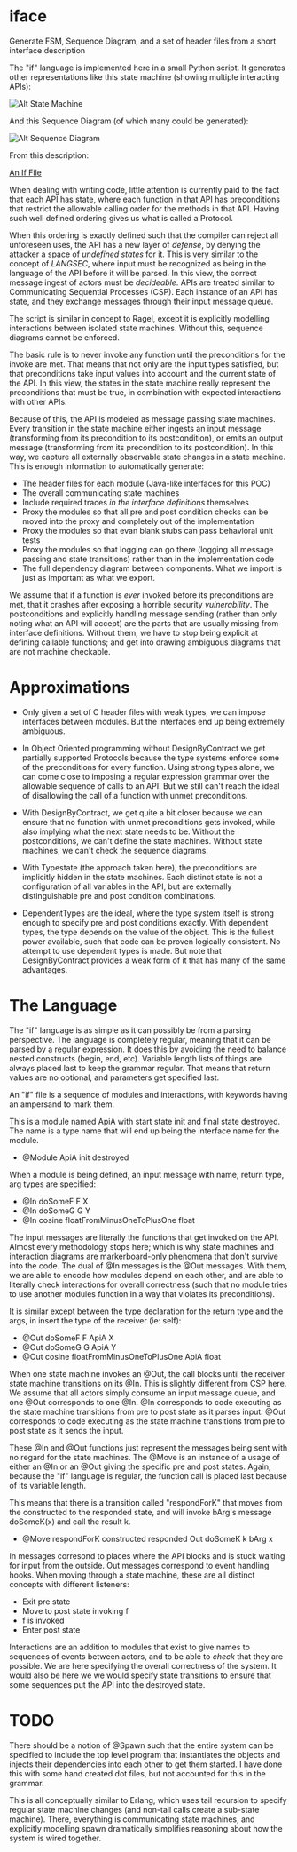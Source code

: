 iface
=====

Generate FSM, Sequence Diagram, and a set of header files from a short interface description

The "if" language is implemented here in a small Python script.  It generates
other representations like this state machine (showing multiple interacting APIs):

![Alt State Machine](example.dot.if.png)

And this Sequence Diagram (of which many could be generated):

![Alt Sequence Diagram](example.dot.if.Case1.msc.png)

From this description:

[An If File](example.dot.if)

When dealing with writing code, little attention is currently paid to the fact that each
API has state, where each function in that API has preconditions that restrict the allowable
calling order for the methods in that API.  Having such well defined ordering gives us
what is called a Protocol.  

When this ordering is exactly defined such that the compiler
can reject all unforeseen uses, the API has a new layer of _defense_, by denying the attacker
a space of _undefined states_ for it.  This is very similar to the concept of _LANGSEC_,
where input must be recognized as being in the language of the API before it will be parsed.
In this view, the correct message ingest of actors must be _decideable_.  APIs are treated
similar to Communicating Sequential Processes (CSP).  Each instance of an API has state,
and they exchange messages through their input message queue. 

The script is similar in concept to Ragel, except it is explicitly modelling interactions
between isolated state machines.  Without this, sequence diagrams cannot be enforced.

The basic rule is to never invoke any function until the preconditions for the invoke are met.
That means that not only are the input types satisfied, but that preconditions take
input values into account and the current state of the API.  In this view, the states in
the state machine really represent the preconditions that must be true, in combination
with expected interactions with other APIs.

Because of this, the API is modeled as message passing state machines.  Every transition
in the state machine either ingests an input message (transforming from its precondition
to its postcondition), or emits an output message (transforming from its precondition
to its postcondition).  In this way, we capture all externally observable state changes
in a state machine.  This is enough information to automatically generate:

* The header files for each module (Java-like interfaces for this POC)
* The overall communicating state machines
* Include required traces _in the interface definitions_ themselves
* Proxy the modules so that all pre and post condition checks can be moved into
  the proxy and completely out of the implementation
* Proxy the modules so that evan blank stubs can pass behavioral unit tests
* Proxy the modules so that logging can go there (logging all message passing and state
  transitions) rather than in the implementation code
* The full dependency diagram between components.  What we import is just as
  important as what we export.

We assume that if a function is _ever_ invoked before its preconditions are met, 
that it crashes after exposing a horrible security _vulnerability_.
The postconditions and explicitly handling message sending (rather than only noting
what an API will accept) are the parts that are usually missing from interface definitions.
Without them, we have to stop being explicit at defining callable functions; and
get into drawing ambiguous diagrams that are not machine checkable.


Approximations
==============

* Only given a set of C header files with weak types, we can impose interfaces between modules.
But the interfaces end up being extremely ambiguous.  

* In Object Oriented programming without DesignByContract we get partially supported Protocols
because the type systems enforce some of the preconditions for every function.  Using strong
types alone, we can come close to imposing a regular expression grammar over the allowable
sequence of calls to an API.  But we still can't reach the ideal of disallowing the call
of a function with unmet preconditions.

* With DesignByContract, we get quite a bit closer because we can ensure that no function
with unmet preconditions gets invoked, while also implying what the next state needs to be.
Without the postconditions, we can't define the state machines.  Without state machines,
we can't check the sequence diagrams.

* With Typestate (the approach taken here), the preconditions are implicitly hidden in the
state machines.  Each distinct state is not a configuration of all variables in the API,
but are externally distinguishable pre and post condition combinations. 

* DependentTypes are the ideal, where the type system itself is strong enough to specify
pre and post conditions exactly.  With dependent types, the type depends on the value of
the object.  This is the fullest power available, such that code can be proven logically
consistent.  No attempt to use dependent types is made.  But note that DesignByContract
provides a weak form of it that has many of the same advantages.

The Language
============

The "if" language is as simple as it can possibly be from a parsing perspective.
The language is completely regular, meaning that it can be parsed by a regular expression.
It does this by avoiding the need to balance nested constructs (begin, end, etc).
Variable length lists of things are always placed last to keep the grammar regular.
That means that return values are no optional, and parameters get specified last.

An "if" file is a sequence of modules and interactions, with keywords having an ampersand
to mark them.

This is a module named ApiA with start state init and final state destroyed.  The
name is a type name that will end up being the interface name for the module.

* @Module ApiA init destroyed

When a module is being defined, an input message with name, return type, arg types are specified:

* @In doSomeF F X
* @In doSomeG G Y
* @In cosine floatFromMinusOneToPlusOne float

The input messages are literally the functions that get invoked on the API.  Almost
every methodology stops here; which is why state machines and interaction diagrams
are markerboard-only phenomena that don't survive into the code.  The dual 
of @In messages is the @Out messages.  With them, we are able to encode how
modules depend on each other, and are able to literally check interactions for
overall correctness (such that no module tries to use another modules function
in a way that violates its preconditions).

It is similar except between the type declaration for the return type and the args,
in insert the type of the receiver (ie: self):

* @Out doSomeF F ApiA X
* @Out doSomeG G ApiA Y
* @Out cosine floatFromMinusOneToPlusOne ApiA float

When one state machine invokes an @Out, the call blocks until the receiver state machine
transitions on its @In.  This is slightly different from CSP here.  We assume that
all actors simply consume an input message queue, and one @Out corresponds to one @In.
@In corresponds to code executing as the state machine transitions from pre to post
state as it parses input.  @Out corresponds to code executing as the state machine transitions
from pre to post state as it sends the input.

These @In and @Out functions just represent the messages being sent with no regard for the
state machines.  The @Move is an instance of a usage of either an @In or an @Out giving
the specific pre and post states.  Again, because the "if" language is regular, the
function call is placed last because of its variable length.

This means that there is a transition called "respondForK" that moves from the constructed
to the responded state, and will invoke bArg's message doSomeK(x) and call the result k.

* @Move respondForK constructed responded Out doSomeK k bArg x

In messages corresond to places where the API blocks and is stuck waiting for input
from the outside.  Out messages correspond to event handling hooks.  When moving through
a state machine, these are all distinct concepts with different listeners:

* Exit pre state
* Move to post state invoking f
* f is invoked
* Enter post state

Interactions are an addition to modules that exist to give names to sequences of events
between actors, and to be able to _check_ that they are possible.  We are here specifying
the overall correctness of the system.  It would also be here we we would specify state
transitions to ensure that some sequences put the API into the destroyed state.

TODO
====

There should be a notion of @Spawn such that the entire system can be specified to
include the top level program that instantiates the objects and injects their dependencies
into each other to get them started.  I have done this with some hand created dot files,
but not accounted for this in the grammar.

This is all conceptually similar to Erlang, which uses tail recursion to specify regular
state machine changes (and non-tail calls create a sub-state machine).  There, everything
is communicating state machines, and explicitly modelling spawn dramatically simplifies
reasoning about how the system is wired together. 
